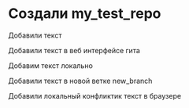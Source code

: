 # Создали my_test_repo 

Добавили текст

Добавили текст в веб интерфейсе гита

Добавим текст локально

Добавили текст в новой ветке new_branch

Добавили локальный конфликтик текст в браузере
